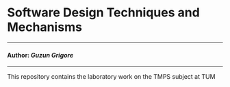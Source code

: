 # Software Design Techniques and Mechanisms

----

#### Author: _Guzun Grigore_

----

This repository contains the laboratory work on the TMPS subject at TUM